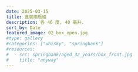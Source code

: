 ```yaml
---
date: 2025-03-15
title: 盒裝兩瓶組
description: 各 46 度, 40 毫升.
sort_by: Date
featured_image: 02_box_open.jpg
#type: gallery
#categories: ["whisky", "springbank"]
#resources:
#  - src: springbank/aged_32_years/box_front.jpg
#    title: "anyway"
---
```

